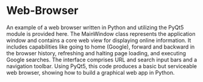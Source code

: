 # Web-Browser
An example of a web browser written in Python and utilizing the PyQt5 module is provided here. The MainWindow class represents the application window and contains a core web view for displaying online information. It includes capabilities like going to home (Google), forward and backward in the browser history, refreshing and halting page loading, and executing Google searches. The interface comprises URL and search input bars and a navigation toolbar. Using PyQt5, this code produces a basic but serviceable web browser, showing how to build a graphical web app in Python.
